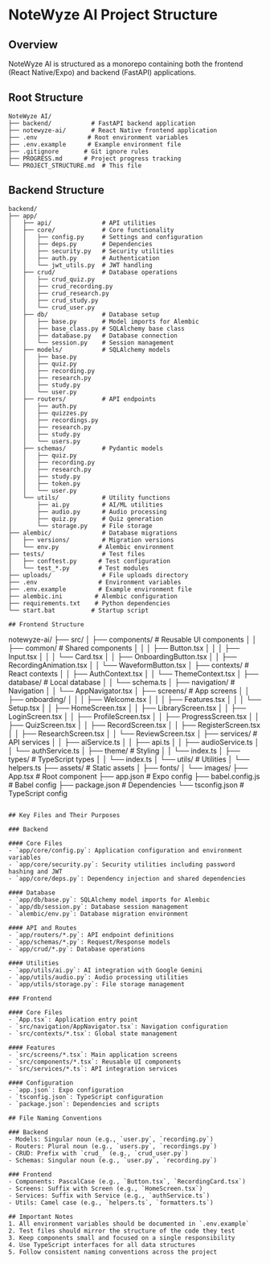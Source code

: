 # NoteWyze AI Project Structure

## Overview
NoteWyze AI is structured as a monorepo containing both the frontend (React Native/Expo) and backend (FastAPI) applications.

## Root Structure
```
NoteWyze AI/
├── backend/           # FastAPI backend application
├── notewyze-ai/       # React Native frontend application
├── .env              # Root environment variables
├── .env.example      # Example environment file
├── .gitignore       # Git ignore rules
├── PROGRESS.md      # Project progress tracking
└── PROJECT_STRUCTURE.md  # This file
```

## Backend Structure
```
backend/
├── app/
│   ├── api/              # API utilities
│   ├── core/             # Core functionality
│   │   ├── config.py     # Settings and configuration
│   │   ├── deps.py       # Dependencies
│   │   ├── security.py   # Security utilities
│   │   ├── auth.py       # Authentication
│   │   └── jwt_utils.py  # JWT handling
│   ├── crud/             # Database operations
│   │   ├── crud_quiz.py
│   │   ├── crud_recording.py
│   │   ├── crud_research.py
│   │   ├── crud_study.py
│   │   └── crud_user.py
│   ├── db/               # Database setup
│   │   ├── base.py       # Model imports for Alembic
│   │   ├── base_class.py # SQLAlchemy base class
│   │   ├── database.py   # Database connection
│   │   └── session.py    # Session management
│   ├── models/           # SQLAlchemy models
│   │   ├── base.py
│   │   ├── quiz.py
│   │   ├── recording.py
│   │   ├── research.py
│   │   ├── study.py
│   │   └── user.py
│   ├── routers/          # API endpoints
│   │   ├── auth.py
│   │   ├── quizzes.py
│   │   ├── recordings.py
│   │   ├── research.py
│   │   ├── study.py
│   │   └── users.py
│   ├── schemas/          # Pydantic models
│   │   ├── quiz.py
│   │   ├── recording.py
│   │   ├── research.py
│   │   ├── study.py
│   │   ├── token.py
│   │   └── user.py
│   └── utils/            # Utility functions
│       ├── ai.py         # AI/ML utilities
│       ├── audio.py      # Audio processing
│       ├── quiz.py       # Quiz generation
│       └── storage.py    # File storage
├── alembic/              # Database migrations
│   ├── versions/         # Migration versions
│   └── env.py           # Alembic environment
├── tests/                # Test files
│   ├── conftest.py      # Test configuration
│   └── test_*.py        # Test modules
├── uploads/              # File uploads directory
├── .env                 # Environment variables
├── .env.example         # Example environment file
├── alembic.ini         # Alembic configuration
├── requirements.txt    # Python dependencies
└── start.bat          # Startup script

## Frontend Structure
```
notewyze-ai/
├── src/
│   ├── components/       # Reusable UI components
│   │   ├── common/      # Shared components
│   │   │   ├── Button.tsx
│   │   │   ├── Input.tsx
│   │   │   └── Card.tsx
│   │   ├── OnboardingButton.tsx
│   │   ├── RecordingAnimation.tsx
│   │   └── WaveformButton.tsx
│   ├── contexts/        # React contexts
│   │   ├── AuthContext.tsx
│   │   └── ThemeContext.tsx
│   ├── database/        # Local database
│   │   └── schema.ts
│   ├── navigation/      # Navigation
│   │   └── AppNavigator.tsx
│   ├── screens/         # App screens
│   │   ├── onboarding/
│   │   │   ├── Welcome.tsx
│   │   │   ├── Features.tsx
│   │   │   └── Setup.tsx
│   │   ├── HomeScreen.tsx
│   │   ├── LibraryScreen.tsx
│   │   ├── LoginScreen.tsx
│   │   ├── ProfileScreen.tsx
│   │   ├── ProgressScreen.tsx
│   │   ├── QuizScreen.tsx
│   │   ├── RecordScreen.tsx
│   │   ├── RegisterScreen.tsx
│   │   ├── ResearchScreen.tsx
│   │   └── ReviewScreen.tsx
│   ├── services/        # API services
│   │   ├── aiService.ts
│   │   ├── api.ts
│   │   ├── audioService.ts
│   │   └── authService.ts
│   ├── theme/          # Styling
│   │   └── index.ts
│   ├── types/          # TypeScript types
│   │   └── index.ts
│   └── utils/          # Utilities
│       └── helpers.ts
├── assets/             # Static assets
│   ├── fonts/
│   └── images/
├── App.tsx            # Root component
├── app.json          # Expo config
├── babel.config.js   # Babel config
├── package.json      # Dependencies
└── tsconfig.json    # TypeScript config
```

## Key Files and Their Purposes

### Backend

#### Core Files
- `app/core/config.py`: Application configuration and environment variables
- `app/core/security.py`: Security utilities including password hashing and JWT
- `app/core/deps.py`: Dependency injection and shared dependencies

#### Database
- `app/db/base.py`: SQLAlchemy model imports for Alembic
- `app/db/session.py`: Database session management
- `alembic/env.py`: Database migration environment

#### API and Routes
- `app/routers/*.py`: API endpoint definitions
- `app/schemas/*.py`: Request/Response models
- `app/crud/*.py`: Database operations

#### Utilities
- `app/utils/ai.py`: AI integration with Google Gemini
- `app/utils/audio.py`: Audio processing utilities
- `app/utils/storage.py`: File storage management

### Frontend

#### Core Files
- `App.tsx`: Application entry point
- `src/navigation/AppNavigator.tsx`: Navigation configuration
- `src/contexts/*.tsx`: Global state management

#### Features
- `src/screens/*.tsx`: Main application screens
- `src/components/*.tsx`: Reusable UI components
- `src/services/*.ts`: API integration services

#### Configuration
- `app.json`: Expo configuration
- `tsconfig.json`: TypeScript configuration
- `package.json`: Dependencies and scripts

## File Naming Conventions

### Backend
- Models: Singular noun (e.g., `user.py`, `recording.py`)
- Routers: Plural noun (e.g., `users.py`, `recordings.py`)
- CRUD: Prefix with `crud_` (e.g., `crud_user.py`)
- Schemas: Singular noun (e.g., `user.py`, `recording.py`)

### Frontend
- Components: PascalCase (e.g., `Button.tsx`, `RecordingCard.tsx`)
- Screens: Suffix with Screen (e.g., `HomeScreen.tsx`)
- Services: Suffix with Service (e.g., `authService.ts`)
- Utils: Camel case (e.g., `helpers.ts`, `formatters.ts`)

## Important Notes
1. All environment variables should be documented in `.env.example`
2. Test files should mirror the structure of the code they test
3. Keep components small and focused on a single responsibility
4. Use TypeScript interfaces for all data structures
5. Follow consistent naming conventions across the project
